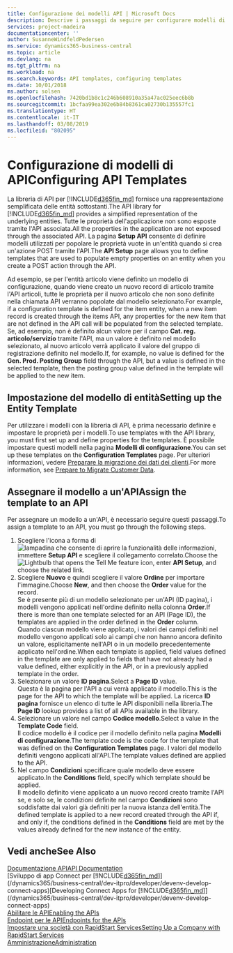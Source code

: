 ```yaml
---
title: Configurazione dei modelli API | Microsoft Docs
description: Descrive i passaggi da seguire per configurare modelli di API per Dynamics 365 Business Central.
services: project-madeira
documentationcenter: ''
author: SusanneWindfeldPedersen
ms.service: dynamics365-business-central
ms.topic: article
ms.devlang: na
ms.tgt_pltfrm: na
ms.workload: na
ms.search.keywords: API templates, configuring templates
ms.date: 10/01/2018
ms.author: solsen
ms.openlocfilehash: 7420bd1b8c1c246b608910a35a47ac025eec6b8b
ms.sourcegitcommit: 1bcfaa99ea302e6b84b8361ca02730b135557fc1
ms.translationtype: HT
ms.contentlocale: it-IT
ms.lasthandoff: 03/08/2019
ms.locfileid: "802095"
---
```

# <a name="configuring-api-templates"></a><span data-ttu-id="0e195-103">Configurazione di modelli di API</span><span class="sxs-lookup"><span data-stu-id="0e195-103">Configuring API Templates</span></span>
<span data-ttu-id="0e195-104">La libreria di API per [!INCLUDE[d365fin_md](includes/d365fin_md.md)] fornisce una rappresentazione semplificata delle entità sottostanti.</span><span class="sxs-lookup"><span data-stu-id="0e195-104">The API library for [!INCLUDE[d365fin_md](includes/d365fin_md.md)] provides a simplified representation of the underlying entities.</span></span> <span data-ttu-id="0e195-105">Tutte le proprietà dell'applicazione non sono esposte tramite l'API associata.</span><span class="sxs-lookup"><span data-stu-id="0e195-105">All the properties in the application are not exposed through the associated API.</span></span> <span data-ttu-id="0e195-106">La pagina **Setup API** consente di definire modelli utilizzati per popolare le proprietà vuote in un'entità quando si crea un'azione POST tramite l'API.</span><span class="sxs-lookup"><span data-stu-id="0e195-106">The **API Setup** page allows you to define templates that are used to populate empty properties on an entity when you create a POST action through the API.</span></span> 

<span data-ttu-id="0e195-107">Ad esempio, se per l'entità articolo viene definito un modello di configurazione, quando viene creato un nuovo record di articolo tramite l'API articoli, tutte le proprietà per il nuovo articolo che non sono definite nella chiamata API verranno popolate dal modello selezionato.</span><span class="sxs-lookup"><span data-stu-id="0e195-107">For example, if a configuration template is defined for the item entity, when a new item record is created through the items API, any properties for the new item that are not defined in the API call will be populated from the selected template.</span></span> <span data-ttu-id="0e195-108">Se, ad esempio, non è definito alcun valore per il campo **Cat. reg. articolo/servizio** tramite l'API, ma un valore è definito nel modello selezionato, al nuovo articolo verrà applicato il valore del gruppo di registrazione definito nel modello.</span><span class="sxs-lookup"><span data-stu-id="0e195-108">If, for example, no value is defined for the **Gen. Prod. Posting Group** field through the API, but a value is defined in the selected template, then the posting group value defined in the template will be applied to the new item.</span></span> 

## <a name="setting-up-the-entity-template"></a><span data-ttu-id="0e195-109">Impostazione del modello di entità</span><span class="sxs-lookup"><span data-stu-id="0e195-109">Setting up the Entity Template</span></span>
<span data-ttu-id="0e195-110">Per utilizzare i modelli con la libreria di API, è prima necessario definire e impostare le proprietà per i modelli.</span><span class="sxs-lookup"><span data-stu-id="0e195-110">To use templates with the API library, you must first set up and define properties for the templates.</span></span> <span data-ttu-id="0e195-111">È possibile impostare questi modelli nella pagina **Modelli di configurazione**.</span><span class="sxs-lookup"><span data-stu-id="0e195-111">You can set up these templates on the **Configuration Templates** page.</span></span> <span data-ttu-id="0e195-112">Per ulteriori informazioni, vedere [Preparare la migrazione dei dati dei clienti](admin-use-templates-to-prepare-customer-data-for-migration.md).</span><span class="sxs-lookup"><span data-stu-id="0e195-112">For more information, see [Prepare to Migrate Customer Data](admin-use-templates-to-prepare-customer-data-for-migration.md).</span></span> 

## <a name="assign-the-template-to-an-api"></a><span data-ttu-id="0e195-113">Assegnare il modello a un'API</span><span class="sxs-lookup"><span data-stu-id="0e195-113">Assign the template to an API</span></span>

<span data-ttu-id="0e195-114">Per assegnare un modello a un'API, è necessario seguire questi passaggi.</span><span class="sxs-lookup"><span data-stu-id="0e195-114">To assign a template to an API, you must go through the following steps.</span></span>

1. <span data-ttu-id="0e195-115">Scegliere l'icona a forma di ![lampadina che consente di aprire la funzionalità delle informazioni](media/ui-search/search_small.png "Informazioni sull'operazione che si desidera eseguire"), immettere **Setup API** e scegliere il collegamento correlato.</span><span class="sxs-lookup"><span data-stu-id="0e195-115">Choose the ![Lightbulb that opens the Tell Me feature](media/ui-search/search_small.png "Tell me what you want to do") icon, enter **API Setup**, and choose the related link.</span></span>
2. <span data-ttu-id="0e195-116">Scegliere **Nuovo** e quindi scegliere il valore **Ordine** per importare l'immagine.</span><span class="sxs-lookup"><span data-stu-id="0e195-116">Choose **New**, and then choose the **Order** value for the record.</span></span>  
<span data-ttu-id="0e195-117">Se è presente più di un modello selezionato per un'API (ID pagina), i modelli vengono applicati nell'ordine definito nella colonna **Order**.</span><span class="sxs-lookup"><span data-stu-id="0e195-117">If there is more than one template selected for an API (Page ID), the templates are applied in the order defined in the **Order** column.</span></span>   
<span data-ttu-id="0e195-118">Quando ciascun modello viene applicato, i valori dei campi definiti nel modello vengono applicati solo ai campi che non hanno ancora definito un valore, esplicitamente nell'API o in un modello precedentemente applicato nell'ordine.</span><span class="sxs-lookup"><span data-stu-id="0e195-118">When each template is applied, field values defined in the template are only applied to fields that have not already had a value defined, either explicitly in the API, or in a previously applied template in the order.</span></span> 
3. <span data-ttu-id="0e195-119">Selezionare un valore **ID pagina**.</span><span class="sxs-lookup"><span data-stu-id="0e195-119">Select a **Page ID** value.</span></span>  
<span data-ttu-id="0e195-120">Questa è la pagina per l'API a cui verrà applicato il modello.</span><span class="sxs-lookup"><span data-stu-id="0e195-120">This is the page for the API to which the template will be applied.</span></span> <span data-ttu-id="0e195-121">La ricerca **ID pagina** fornisce un elenco di tutte le API disponibili nella libreria.</span><span class="sxs-lookup"><span data-stu-id="0e195-121">The **Page ID** lookup provides a list of all APIs available in the library.</span></span>
4. <span data-ttu-id="0e195-122">Selezionare un valore nel campo **Codice modello**.</span><span class="sxs-lookup"><span data-stu-id="0e195-122">Select a value in the **Template Code** field.</span></span>  
<span data-ttu-id="0e195-123">Il codice modello è il codice per il modello definito nella pagina **Modelli di configurazione**.</span><span class="sxs-lookup"><span data-stu-id="0e195-123">The template code is the code for the template that was defined on the **Configuration Templates** page.</span></span> <span data-ttu-id="0e195-124">I valori del modello definiti vengono applicati all'API.</span><span class="sxs-lookup"><span data-stu-id="0e195-124">The template values defined are applied to the API.</span></span> 
5. <span data-ttu-id="0e195-125">Nel campo **Condizioni** specificare quale modello deve essere applicato.</span><span class="sxs-lookup"><span data-stu-id="0e195-125">In the **Conditions** field, specify which template should be applied.</span></span>  
<span data-ttu-id="0e195-126">Il modello definito viene applicato a un nuovo record creato tramite l'API se, e solo se, le condizioni definite nel campo **Condizioni** sono soddisfatte dai valori già definiti per la nuova istanza dell'entità.</span><span class="sxs-lookup"><span data-stu-id="0e195-126">The defined template is applied to a new record created through the API if, and only if, the conditions defined in the **Conditions** field are met by the values already defined for the new instance of the entity.</span></span>

## <a name="see-also"></a><span data-ttu-id="0e195-127">Vedi anche</span><span class="sxs-lookup"><span data-stu-id="0e195-127">See Also</span></span>
[<span data-ttu-id="0e195-128">Documentazione API</span><span class="sxs-lookup"><span data-stu-id="0e195-128">API Documentation</span></span>](/dynamics-nav/fin-graph)  
<span data-ttu-id="0e195-129">[Sviluppo di app Connect per [!INCLUDE[d365fin_md](includes/d365fin_md.md)]](/dynamics365/business-central/dev-itpro/developer/devenv-develop-connect-apps)</span><span class="sxs-lookup"><span data-stu-id="0e195-129">[Developing Connect Apps for [!INCLUDE[d365fin_md](includes/d365fin_md.md)]](/dynamics365/business-central/dev-itpro/developer/devenv-develop-connect-apps)</span></span>  
[<span data-ttu-id="0e195-130">Abilitare le API</span><span class="sxs-lookup"><span data-stu-id="0e195-130">Enabling the APIs</span></span>](/dynamics-nav/enabling-apis-for-dynamics-nav)  
[<span data-ttu-id="0e195-131">Endpoint per le API</span><span class="sxs-lookup"><span data-stu-id="0e195-131">Endpoints for the APIs</span></span>](/dynamics-nav/endpoints-apis-for-dynamics)  
[<span data-ttu-id="0e195-132">Impostare una società con RapidStart Services</span><span class="sxs-lookup"><span data-stu-id="0e195-132">Setting Up a Company with RapidStart Services</span></span>](admin-set-up-a-company-with-rapidstart.md)  
[<span data-ttu-id="0e195-133">Amministrazione</span><span class="sxs-lookup"><span data-stu-id="0e195-133">Administration</span></span>](admin-setup-and-administration.md)